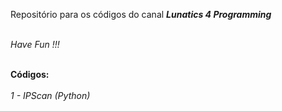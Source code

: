 Repositório para os códigos do canal <b><i>Lunatics 4 Programming</i></b>
<br>
<br>

<i>Have Fun !!!</i>
<br>
<br>

<b>Códigos:</b><br>
<br>
<i>1 - IPScan (Python)</i>

